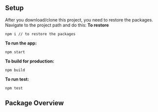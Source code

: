 ## Setup
After you download/clone this project, you need to restore the packages. Navigate to the project path and do this:
**To restore**
```
npm i // to restore the packages
```
**To run the app:**
```
npm start
```
**To build for production:**
```
npm build
```
**To run test:**
```
npm test
```
## Package Overview